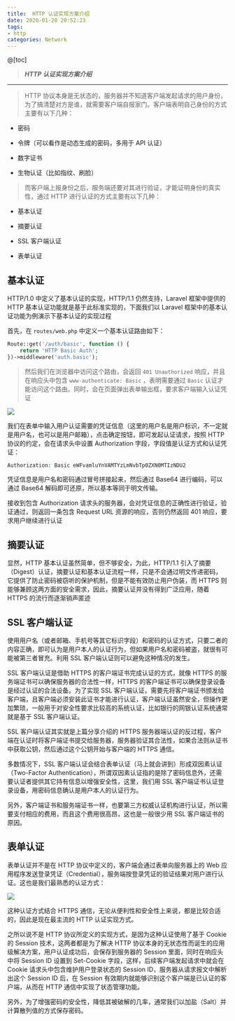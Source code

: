 ```yaml
---
title:  HTTP 认证实现方案介绍
date: 2020-01-28 20:52:23
tags: 
- http 
categories: Network
---
```


@[toc]

>***HTTP 认证实现方案介绍***

---
>HTTP 协议本身是无状态的，服务器并不知道客户端发起请求的用户身份，为了搞清楚对方是谁，就需要客户端自报家门。客户端表明自己身份的方式主要有以下几种：

- 密码

- 令牌（可以看作是动态生成的密码，多用于 API 认证）

- 数字证书

- 生物认证（比如指纹、刷脸）

>而客户端上报身份之后，服务端还要对其进行验证，才能证明身份的真实性，通过 HTTP 进行认证的方式主要有以下几种：

- 基本认证

- 摘要认证

- SSL 客户端认证

- 表单认证

## 基本认证

HTTP/1.0 中定义了基本认证的实现，HTTP/1.1 仍然支持，Laravel 框架中提供的 HTTP 基本认证功能就是基于此标准实现的，下面我们以 Laravel 框架中的基本认证功能为例演示下基本认证的实现过程

首先，在 `routes/web.php` 中定义一个基本认证路由如下：

```php
Route::get('/auth/basic', function () {
    return 'HTTP Basic Auth';
})->middleware('auth.basic');
```

>然后我们在浏览器中访问这个路由，会返回 `401 Unauthorized` 响应，并且在响应头中包含 `www-authenticate: Basic` ，表明需要通过 `Basic` 认证才能访问这个路由。同时，会在页面弹出表单输出框，要求客户端输入认证凭证

![](/img/image/http/http-11.png)

我们在表单中输入用户认证需要的凭证信息（这里的用户名是用户标识，不一定就是用户名，也可以是用户邮箱），点击确定按钮，即可发起认证请求，按照 HTTP 协议的约定，会在请求头中设置 Authorization 字段，字段值是认证方式和认证凭证：

```php
Authorization: Basic eWFvamluYnVAMTYzLmNvbTp0ZXN0MTIzNDU2
```

凭证信息是用户名和密码通过冒号拼接起来，然后通过 Base64 进行编码，可以通过 Base64 解码即可还原，所以基本等同于明文传输。

接收到包含 Authorization 请求头的服务器，会对凭证信息的正确性进行验证，验证通过，则返回一条包含 Request URL 资源的响应，否则仍然返回 401 响应，要求用户继续进行认证

## 摘要认证

显然，HTTP 基本认证虽然简单，但不够安全，为此，HTTP/1.1 引入了摘要（Digest）认证，摘要认证和基本认证流程一样，只是不会通过明文传递密码，它提供了防止密码被窃听的保护机制，但是不能有效防止用户伪装，而 HTTPS 则能够兼顾这两方面的安全需求，因此，摘要认证并没有得到广泛应用，随着 HTTPS 的流行而逐渐销声匿迹

## SSL 客户端认证

使用用户名（或者邮箱、手机号等其它标识字段）和密码的认证方式，只要二者的内容正确，即可认为是用户本人的认证行为，但如果用户名和密码被盗，就很有可能被第三者冒充。利用 SSL 客户端认证则可以避免这种情况的发生。

SSL 客户端认证是借助 HTTPS 的客户端证书完成认证的方式，就像 HTTPS 的服务端证书可以确保服务器的合法性一样，HTTPS 的客户端证书可以确保登录设备是经过认证的合法设备。为了实现 SSL 客户端认证，需要先将客户端证书颁发给客户端，且客户端必须安装此证书才能进行认证，客户端认证虽然安全，但操作更加繁琐，一般用于对安全性要求比较高的系统认证，比如银行的网银认证系统通常就是基于 SSL 客户端认证。

SSL 客户端认证其实就是上篇分享介绍的 HTTPS 服务器端认证的反过程，客户端在认证时将客户端证书提交给服务器，服务器验证其合法性，如果合法则从证书中获取公钥，然后通过这个公钥开始与客户端的 HTTPS 通信。

多数情况下，SSL 客户端认证会结合表单认证（马上就会讲到）形成双因素认证（Two-Factor Authentication），所谓双因素认证指的是除了密码信息外，还需要认证者提供其它持有信息以增强安全性，这里，我们用 SSL 客户端证书认证登录设备，用密码信息确认是用户本人的认证行为。

另外，客户端证书和服务端证书一样，也要第三方权威认证机构进行认证，所以需要支付相应的费用，而且这个费用很高昂，这也是一般很少用 SSL 客户端证书的原因。

## 表单认证

表单认证并不是在 HTTP 协议中定义的，客户端会通过表单向服务器上的 Web 应用程序发送登录凭证（Credential），服务端按登录凭证的验证结果对用户进行认证。这也是我们最熟悉的认证方式：

![](/img/image/http/http-12.png)

这种认证方式结合 HTTPS 通信，无论从便利性和安全性上来说，都是比较合适的，因此是现在最主流的 HTTP 认证实现方式。

之所以说不是 HTTP 协议所定义的实现方式，是因为这种认证使用了基于 Cookie 的 Session 技术，这两者都是为了解决 HTTP 协议本身的无状态性而诞生的应用级解决方案，用户认证成功后，会保存到服务器的 Session 里面，同时在响应头中将 Session ID 设置到  Set-Cookie 字段，这样，后续客户端发起请求中就会在 Cookie 请求头中包含维护用户登录状态的 Session ID，服务器从请求报文中解析出这个 Session ID 后，在 Session 有效期内就能够识别这个客户端是已认证的客户端，从而在 HTTP 通信中实现了状态管理功能。

另外，为了增强密码的安全性，降低其被破解的几率，通常我们以加盐（Salt）并计算散列值的方式保存密码。
